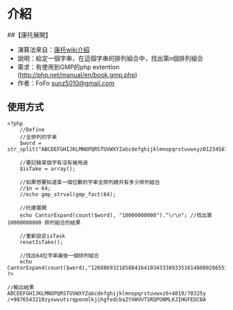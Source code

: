 # 介紹
##【康托展開】

* 演算法來自：[康托wiki介紹](http://zh.wikipedia.org/wiki/%E5%BA%B7%E6%89%98%E5%B1%95%E5%BC%80)
* 說明：給定一個字串，在這個字串的排列組合中，找出第n個排列組合
* 需求：有使用到GMP的php extention (http://php.net/manual/en/book.gmp.php)
* 作者：FoFo sunz5010@gmail.com
	
## 使用方式
```
<?php
	//Define
	//全排列的字串
	$word = str_split("ABCDEFGHIJKLMNOPQRSTUVWXYZabcdefghijklmnopqrstuvwxyz0123456789+/");

	//要記錄某個字有沒有被用過
	$isTake = array();

	//如果想要知道某一個位數的字串全排列總共有多少排列組合
	//$n = 64;
	//echo gmp_strval(gmp_fact(64);

	//托康展開
	echo CantorExpand(count($word), "10000000000")."\r\n"; //找出第 10000000000 排列組合的結果

	//重新設定isTask
	resetIsTake();

	//找出64位字串最後一個排列組合
	echo CantorExpand(count($word),"126886932185884164103433389335161480802865516174545192198801894375214704230400000000000000")."\r\n";
?>
```

```
//輸出結果
ABCDEFGHIJKLMNOPQRSTUVWXYZabcdefghijklmnopqrstuvwxz6+4819/70325y
/+9876543210zyxwvutsrqponmlkjihgfedcbaZYXWVUTSRQPONMLKJIHGFEDCBA
```
